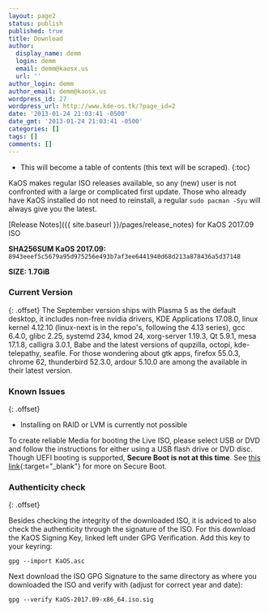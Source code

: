 ```yaml
---
layout: page2
status: publish
published: true
title: Download
author:
  display_name: demm
  login: demm
  email: demm@kaosx.us
  url: ''
author_login: demm
author_email: demm@kaosx.us
wordpress_id: 27
wordpress_url: http://www.kde-os.tk/?page_id=2
date: '2013-01-24 21:03:41 -0500'
date_gmt: '2013-01-24 21:03:41 -0500'
categories: []
tags: []
comments: []
---
```


* This will become a table of contents (this text will be scraped).
{:toc}

KaOS makes regular ISO releases available, so any (new) user is not confronted with a large or complicated first update. Those who already have KaOS installed do not need to reinstall, a regular `sudo pacman -Syu` will always give you the latest.

[Release Notes]({{ site.baseurl }}/pages/release_notes) for KaOS 2017.09 ISO

<div id="wrapper4">
<p><b>SHA256SUM KaOS 2017.09:</b> <code>8943eeef5c5679a95d975256e493b7af3ee6441940d68d213a878436a5d37148</code></p>
<p><b>SIZE: 1.7GiB</b></p>
</div>

### Current Version
{: .offset}
The September version ships with Plasma 5 as the default desktop, it includes non-free nvidia drivers, KDE Applications 17.08.0, linux kernel 4.12.10 (linux-next is in the repo's, following the 4.13 series), gcc 6.4.0, glibc 2.25, systemd 234, kmod 24, xorg-server 1.19.3, Qt 5.9.1, mesa 17.1.8, calligra 3.0.1, Babe and the latest versions of qupzilla, octopi, kde-telepathy, seafile.
For those wondering about gtk apps, firefox 55.0.3, chrome 62, thunderbird 52.3.0, ardour 5.10.0 are among the available in their latest version.

### Known Issues
{: .offset}

* Installing on RAID or LVM is currently not possible

To create reliable Media for booting the Live ISO, please select USB or DVD and follow the instructions for either using a USB flash drive or DVD disc.
Though UEFI booting is supported, **Secure Boot is not at this time**.  See [this link](https://arstechnica.com/information-technology/2016/08/microsoft-secure-boot-firmware-snafu-leaks-golden-key/){:target="_blank"} for more on Secure Boot.

### Authenticity check
{: .offset}

Besides checking the integrity of the downloaded ISO, it is adviced to also check the authenticity through the signature of the ISO.  For this download the KaOS Signing Key, linked left under GPG Verification.  Add this key to your keyring:
```
gpg --import KaOS.asc
```
Next download the ISO GPG Signature to the same directory as where you downloaded the ISO and verify with (adjust for correct year and date):
```
gpg --verify KaOS-2017.09-x86_64.iso.sig
```
